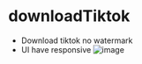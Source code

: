 # downloadTiktok
-  Download tiktok no watermark
-  UI have responsive
![image](https://github.com/thinhho0019/downloadTiktok/assets/84610502/3949c451-ecdc-4e89-b6b8-8389408fd770)
